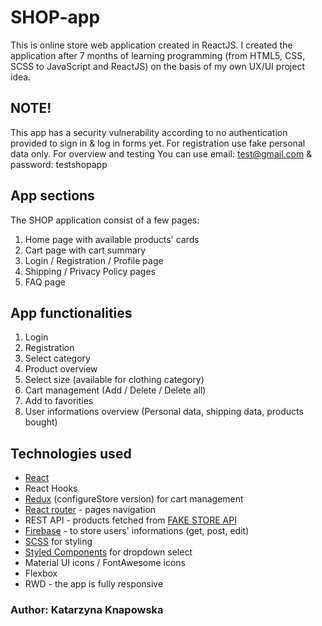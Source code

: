 # SHOP-app

This is online store web application created in ReactJS.
I created the application after 7 months of learning programming (from HTML5, CSS, SCSS to JavaScript and ReactJS) on the basis of my own UX/UI project idea.

## NOTE!
This app has a security vulnerability according to no authentication provided to sign in & log in forms yet.
For registration use fake personal data only. For overview and testing You can use email: test@gmail.com & password: testshopapp

## App sections

The SHOP application consist of a few pages:

1. Home page with available products' cards
2. Cart page with cart summary
3. Login / Registration / Profile page
4. Shipping / Privacy Policy pages
5. FAQ page

## App functionalities

1. Login
2. Registration
3. Select category 
4. Product overview
5. Select size (available for clothing category)
6. Cart management (Add / Delete / Delete all)
7. Add to favorities
8. User informations overview (Personal data, shipping data, products bought)

## Technologies used

* [React](https://reactjs.org/)
* React Hooks
* [Redux](https://redux.js.org/usage/configuring-your-store) (configureStore version) for cart management
* [React router](https://reactrouter.com/docs/en/v6) - pages navigation
* REST API - products fetched from [FAKE STORE API](https://fakestoreapi.com/)
* [Firebase](https://firebase.google.com/) - to store users' informations (get, post, edit)
* [SCSS](https://sass-lang.com/documentation) for styling
* [Styled Components](https://styled-components.com/) for dropdown select
* Material UI icons / FontAwesome icons
* Flexbox
* RWD - the app is fully responsive


### Author: Katarzyna Knapowska